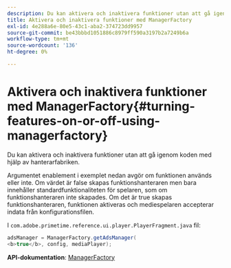 ```yaml
---
description: Du kan aktivera och inaktivera funktioner utan att gå igenom koden med hjälp av hanterarfabriken.
title: Aktivera och inaktivera funktioner med ManagerFactory
exl-id: 4e288a6e-80e5-43c1-aba2-374723dd9957
source-git-commit: be43bbbd1051886c8979ff590a3197b2a7249b6a
workflow-type: tm+mt
source-wordcount: '136'
ht-degree: 0%

---
```


# Aktivera och inaktivera funktioner med ManagerFactory{#turning-features-on-or-off-using-managerfactory}

Du kan aktivera och inaktivera funktioner utan att gå igenom koden med hjälp av hanterarfabriken.

Argumentet enablement i exemplet nedan avgör om funktionen används eller inte. Om värdet är false skapas funktionshanteraren men bara innehåller standardfunktionaliteten för spelaren, som om funktionshanteraren inte skapades. Om det är true skapas funktionshanteraren, funktionen aktiveras och mediespelaren accepterar indata från konfigurationsfilen.

I `com.adobe.primetime.reference.ui.player.PlayerFragment.java` fil:

```java
adsManager = ManagerFactory.getAdsManager( 
<b>true</b>, config, mediaPlayer);
```

**API-dokumentation**: [ManagerFactory](https://help.adobe.com/en_US/primetime/api/reference_implementation/android/javadoc/com/adobe/primetime/reference/manager/ManagerFactory.html)

